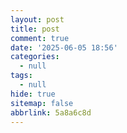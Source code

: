 ```yaml
---
layout: post
title: post
comment: true
date: '2025-06-05 18:56'
categories:
  - null
tags:
  - null
hide: true
sitemap: false
abbrlink: 5a8a6c8d
---
```






